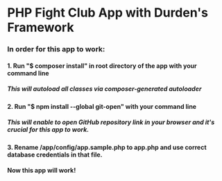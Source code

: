 # PHP Fight Club App with Durden's Framework
### In order for this app to work:
#### 1. Run "$ composer install" in root directory of the app with your command line
##### This will autoload all classes via composer-generated autoloader
#### 2. Run "$ npm install --global git-open" with your command line
##### This will enable to open GitHub repository link in your browser and it's crucial for this app to work.
#### 3. Rename /app/config/app.sample.php to app.php and use correct database credentials in that file.
#### Now this app will work!
